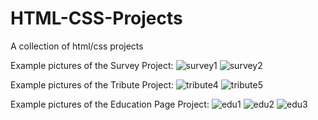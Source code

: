 # HTML-CSS-Projects
A collection of html/css projects

Example pictures of the Survey Project:
![survey1](https://github.com/redohrm/HTML-CSS-Projects/assets/149263840/187c7917-6c9c-4114-a7fe-bebe3ab21f69)
![survey2](https://github.com/redohrm/HTML-CSS-Projects/assets/149263840/dc87412b-8eed-4a08-8da0-f71fc6bc6d58)

Example pictures of the Tribute Project:
![tribute4](https://github.com/redohrm/HTML-CSS-Projects/assets/149263840/d3f31dac-879f-4ff4-bcab-4eda9a0effd2)
![tribute5](https://github.com/redohrm/HTML-CSS-Projects/assets/149263840/a62ab889-97b9-43e4-ab10-118545215521)

Example pictures of the Education Page Project:
![edu1](https://github.com/redohrm/HTML-CSS-Projects/assets/149263840/fbff67d5-37ed-4d0d-992e-927734ffa138)
![edu2](https://github.com/redohrm/HTML-CSS-Projects/assets/149263840/3a6e4df8-9f73-489a-b9de-c29813e9d365)
![edu3](https://github.com/redohrm/HTML-CSS-Projects/assets/149263840/76dcd2c0-4d09-44be-9792-fc74e549c2c4)
